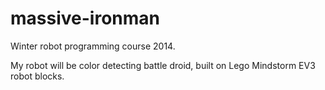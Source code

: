 massive-ironman
===============

Winter robot programming course 2014.

My robot will be color detecting battle droid, built on Lego Mindstorm EV3 robot blocks.